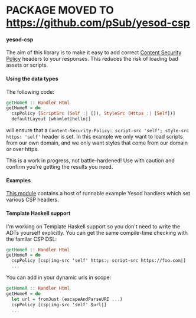 # PACKAGE MOVED TO https://github.com/pSub/yesod-csp

#### yesod-csp

The aim of this library is to make it easy to add correct [Content Security Policy](http://content-security-policy.com/) headers to your responses. This reduces the risk of loading bad assets or scripts.

#### Using the data types

The following code:

```haskell
getHomeR :: Handler Html
getHomeR = do
  cspPolicy [ScriptSrc (Self :| []), StyleSrc (Https :| [Self])]
  defaultLayout [whamlet|hello|]
```

will ensure that a `Content-Security-Policy: script-src 'self'; style-src https: 'self'` header is set. In this example we only want to load scripts from our own domain, and we only want styles that come from our domain or over https.

This is a work in progress, not battle-hardened! Use with caution and confirm you're getting the results you need.

#### Examples

[This module](https://github.com/bobjflong/yesod-csp/blob/master/src/Yesod/Csp/Example.hs) contains a host of runnable example Yesod handlers which set various CSP headers.

#### Template Haskell support

I'm working on Template Haskell support so you don't need to write the ADTs yourself explicitly. You can get the same compile-time checking with the familar CSP DSL:

```haskell
getHomeR :: Handler Html
getHomeR = do
  cspPolicy [csp|img-src 'self' https:; script-src https://foo.com|]
  ...
```

You can add in your dynamic urls in scope:

```haskell
getHomeR :: Handler Html
getHomeR = do
  let url = fromJust (escapeAndParseURI ...)
  cspPolicy [csp|img-src 'self' $url|]
  ...
```
